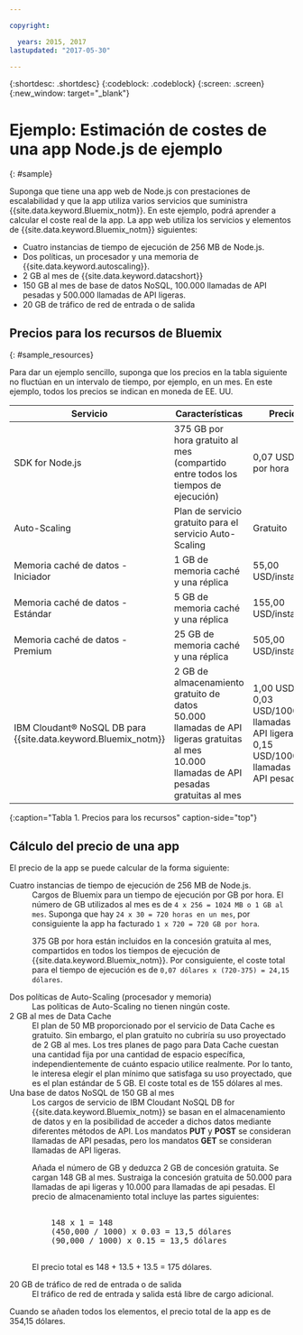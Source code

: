 ```yaml
---

copyright:

  years: 2015, 2017
lastupdated: "2017-05-30"

---
```


{:shortdesc: .shortdesc}
{:codeblock: .codeblock}
{:screen: .screen}
{:new_window: target="_blank"}

# Ejemplo: Estimación de costes de una app Node.js de ejemplo
{: #sample}

Suponga que tiene una app web de Node.js con prestaciones de escalabilidad y que la app utiliza varios servicios que suministra {{site.data.keyword.Bluemix_notm}}. En este ejemplo, podrá aprender a calcular el coste real de la app. La app web utiliza los servicios y elementos de {{site.data.keyword.Bluemix_notm}} siguientes:

* Cuatro instancias de tiempo de ejecución de 256 MB de Node.js.
* Dos políticas, un procesador y una memoria de {{site.data.keyword.autoscaling}}.
* 2 GB al mes de {{site.data.keyword.datacshort}}
* 150 GB al mes de base de datos NoSQL, 100.000 llamadas de API pesadas y 500.000 llamadas de API ligeras.
* 20 GB de tráfico de red de entrada o de salida

## Precios para los recursos de Bluemix
{: #sample_resources}

Para dar un ejemplo sencillo, suponga que los precios en la tabla siguiente no fluctúan en un intervalo de tiempo, por ejemplo, en un mes. En este ejemplo, todos los precios se indican en moneda de EE. UU.

|Servicio |	Características |	Precio |
|--------|-----------|--------|
|SDK for Node.js |	375 GB por hora gratuito al mes (compartido entre todos los tiempos de ejecución) |	0,07 USD/GB por hora|
|Auto-Scaling |	Plan de servicio gratuito para el servicio Auto-Scaling |	Gratuito|
|Memoria caché de datos - Iniciador |	1 GB de memoria caché y una réplica |	55,00 USD/instancia |
|Memoria caché de datos - Estándar |	5 GB de memoria caché y una réplica |	155,00 USD/instancia |
|Memoria caché de datos - Premium |	25 GB de memoria caché y una réplica |	505,00 USD/instancia|
|IBM Cloudant® NoSQL DB para {{site.data.keyword.Bluemix_notm}} |	2 GB de almacenamiento gratuito de datos<br/>50.000 llamadas de API ligeras gratuitas al mes<br/>10.000 llamadas de API pesadas gratuitas al mes | 1,00 USD/GB<br/>0,03 USD/1000 llamadas de API ligeras<br/>0,15 USD/1000 llamadas de API pesadas |
{:caption="Tabla 1. Precios para los recursos" caption-side="top"}

## Cálculo del precio de una app

El precio de la app se puede calcular de la forma siguiente:

<dl>
<dt>Cuatro instancias de tiempo de ejecución de 256 MB de Node.js.</dt>
<dd>Cargos de Bluemix para un tiempo de ejecución por GB por hora. El número de GB utilizados al mes es de <code>4 x 256 = 1024 MB o 1 GB al mes</code>. Suponga que hay <code>24 x 30 = 720 horas en un mes</code>, por consiguiente la app ha facturado <code>1 x 720 = 720 GB por hora</code>.
<p>
375 GB por hora están incluidos en la concesión gratuita al mes, compartidos en todos los tiempos de ejecución de {{site.data.keyword.Bluemix_notm}}. Por consiguiente, el coste total para el tiempo de ejecución es de <code>0,07 dólares x (720-375) = 24,15 dólares</code>.</p></dd>

<dt>Dos políticas de Auto-Scaling (procesador y memoria)</dt>
<dd>Las políticas de Auto-Scaling no tienen ningún coste.</dd>

<dt>2 GB al mes de Data Cache</dt>
<dd>El plan de 50 MB proporcionado por el servicio de Data Cache es gratuito. Sin embargo, el plan gratuito no cubriría su uso proyectado de 2 GB al mes. Los tres planes de pago para Data Cache cuestan una cantidad fija por una cantidad de espacio específica, independientemente de cuánto espacio utilice realmente. Por lo tanto, le interesa elegir el plan mínimo que satisfaga su uso proyectado, que es el plan estándar de 5 GB. El coste total es de 155 dólares al mes.</dd>

<dt>Una base de datos NoSQL de 150 GB al mes</dt>
<dd>Los cargos de servicio de IBM Cloudant NoSQL DB for {{site.data.keyword.Bluemix_notm}} se basan en el almacenamiento de datos y en la posibilidad de acceder a dichos datos mediante diferentes métodos de API. Los mandatos <strong>PUT</strong> y <strong>POST</strong> se consideran llamadas de API pesadas, pero
los mandatos <strong>GET</strong> se consideran llamadas de API ligeras.
<p>
Añada el número de GB y deduzca 2 GB de concesión gratuita. Se cargan 148 GB al mes. Sustraiga la concesión gratuita de 50.000 para llamadas de api ligeras y 10.000 para llamadas de api pesadas. El precio de almacenamiento total incluye las partes siguientes:</p>
<pre class="codeblock">
<codeblock>
    148 x 1 = 148
    (450,000 / 1000) x 0.03 = 13,5 dólares
    (90,000 / 1000) x 0.15 = 13,5 dólares
</codeblock>
</pre>
<p>
El precio total es 148 + 13.5 + 13.5 = 175 dólares.</p></dd>

<dt>20 GB de tráfico de red de entrada o de salida</dt>
<dd>El tráfico de red de entrada y salida está libre de cargo adicional.</dd>

</dl>

Cuando se añaden todos los elementos, el precio total de la app es de 354,15 dólares.

